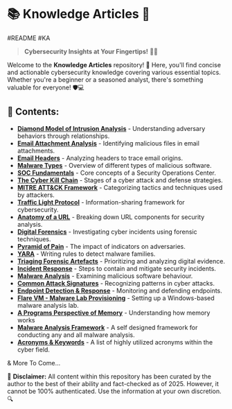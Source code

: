 # 📚 Knowledge Articles  🚀
#README #KA 

> **Cybersecurity Insights at Your Fingertips!** 🔐💡

Welcome to the **Knowledge Articles** repository! 🎯 Here, you'll find concise and actionable cybersecurity knowledge covering various essential topics. Whether you're a beginner or a seasoned analyst, there's something valuable for everyone! 🛡️💻

## 📜 Contents:

- [**Diamond Model of Intrusion Analysis**](https://github.com/luke-mckeever/Cyber_Vault/blob/main/Knowledge%20Articles/All%20Knowledge%20Articles/Diamond%20Model%20of%20Intrusion%20Analysis.md) - Understanding adversary behaviors through relationships.
- [**Email Attachment Analysis**](https://github.com/luke-mckeever/Cyber_Vault/blob/main/Knowledge%20Articles/All%20Knowledge%20Articles/Email%20Attachment%20Analysis.md) - Identifying malicious files in email attachments.
- [**Email Headers**](https://github.com/luke-mckeever/Cyber_Vault/blob/main/Knowledge%20Articles/All%20Knowledge%20Articles/Email%20Headers.md) - Analyzing headers to trace email origins.
- [**Malware Types**](https://github.com/luke-mckeever/Cyber_Vault/blob/main/Knowledge%20Articles/Malware%20Types.md) - Overview of different types of malicious software.
- [**SOC Fundamentals**](https://github.com/luke-mckeever/Cyber_Vault/blob/main/Knowledge%20Articles/All%20Knowledge%20Articles/SOC%20Fundamentals.md) - Core concepts of a Security Operations Center.
- [**The Cyber Kill Chain**](https://github.com/luke-mckeever/Cyber_Vault/blob/main/Knowledge%20Articles/All%20Knowledge%20Articles/The%20Cyber%20Kill%20Chain.md) - Stages of a cyber attack and defense strategies.
- [**MITRE ATT&CK Framework**](https://github.com/luke-mckeever/Cyber_Vault/blob/main/Knowledge%20Articles/All%20Knowledge%20Articles/MITRE%20ATT%26CK%20Framework.md) - Categorizing tactics and techniques used by attackers.
- [**Traffic Light Protocol**](https://github.com/luke-mckeever/Cyber_Vault/blob/main/Knowledge%20Articles/All%20Knowledge%20Articles/Traffic%20Light%20Protocol.md) - Information-sharing framework for cybersecurity.
- [**Anatomy of a URL**](https://github.com/luke-mckeever/Cyber_Vault/blob/main/Knowledge%20Articles/All%20Knowledge%20Articles/Anatomy%20of%20a%20URL.md) - Breaking down URL components for security analysis.
- [**Digital Forensics**](https://github.com/luke-mckeever/Cyber_Vault/blob/main/Knowledge%20Articles/All%20Knowledge%20Articles/Digital%20Forensics.md) - Investigating cyber incidents using forensic techniques.
- [**Pyramid of Pain**](https://github.com/luke-mckeever/Cyber_Vault/blob/main/Knowledge%20Articles/All%20Knowledge%20Articles/Pyramid%20of%20Pain.md) - The impact of indicators on adversaries.
- [**YARA**](https://github.com/luke-mckeever/Cyber_Vault/blob/main/Knowledge%20Articles/All%20Knowledge%20Articles/YARA.md) - Writing rules to detect malware families.
- [**Triaging Forensic Artefacts**](https://github.com/luke-mckeever/Cyber_Vault/blob/main/Knowledge%20Articles/All%20Knowledge%20Articles/Triaging%20Forensic%20Artefacts.md) - Prioritizing and analyzing digital evidence.
- [**Incident Response**](https://github.com/luke-mckeever/Cyber_Vault/blob/main/Knowledge%20Articles/All%20Knowledge%20Articles/Incident%20Response.md) - Steps to contain and mitigate security incidents.
- [**Malware Analysis**](https://github.com/luke-mckeever/Cyber_Vault/blob/main/Knowledge%20Articles/All%20Knowledge%20Articles/Malware%20Analysis.md) - Examining malicious software behaviour.
- [**Common Attack Signatures**](https://github.com/luke-mckeever/Cyber_Vault/blob/main/Knowledge%20Articles/All%20Knowledge%20Articles/Common%20Attack%20Signatures.md) - Recognizing patterns in cyber attacks.
- [**Endpoint Detection & Response**](https://github.com/luke-mckeever/Cyber_Vault/blob/main/Knowledge%20Articles/All%20Knowledge%20Articles/Endpoint%20Detection%20%26%20Response.md) - Monitoring and defending endpoints.
- [**Flare VM - Malware Lab Provisioning**](https://github.com/luke-mckeever/Cyber_Vault/blob/main/Knowledge%20Articles/All%20Knowledge%20Articles/Flare%20VM%20-%20Malware%20Lab%20Provisioning.md) - Setting up a Windows-based malware analysis lab.
- [**A Programs Perspective of Memory**](https://github.com/luke-mckeever/Cyber_Vault/blob/main/Knowledge%20Articles/All%20Knowledge%20Articles/A%20Program%E2%80%99s%20Perspective%20of%20Memory.md) - Understanding how memory works
- [**Malware Analysis Framework**](https://github.com/luke-mckeever/Cyber_Vault/blob/main/Knowledge%20Articles/All%20Knowledge%20Articles/-DRAFT-%20Malware%20Analysis%20Framework.md) - A self designed framework for conducting any and all malware analysis.
- [**Acronyms & Keywords**](https://github.com/luke-mckeever/Cyber_Vault/blob/main/Knowledge%20Articles/All%20Knowledge%20Articles/Acronyms%20%26%20Keywords.md) - A list of highly utilized acronyms within the cyber field.

& More To Come...


📢 **Disclaimer:** All content within this repository has been curated by the author to the best of their ability and fact-checked as of 2025. However, it cannot be 100% authenticated. Use the information at your own discretion. 🔍
